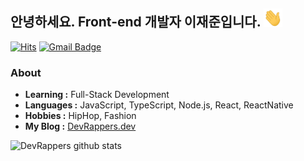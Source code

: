 ## 안녕하세요. Front-end 개발자 이재준입니다. <img src="https://raw.githubusercontent.com/ABSphreak/ABSphreak/master/gifs/Hi.gif" width="30px">

[![Hits](https://hits.seeyoufarm.com/api/count/incr/badge.svg?url=https%3A%2F%2Fgithub.com%2FDevRappers)](https://hits.seeyoufarm.com)
[![Gmail Badge](https://img.shields.io/badge/-devrappers@gmail.com-c14438?style=flat-square&logo=Gmail&logoColor=white&link=mailto:devrappers@gmail.com)](mailto:devrappers@gmail.com)

### About

-  **Learning :** Full-Stack Development
-  **Languages :** JavaScript, TypeScript, Node.js, React, ReactNative
-  **Hobbies :** HipHop, Fashion 
-  **My Blog :** [DevRappers.dev](<https://devrappers.dev/>)

![DevRappers github stats](https://github-readme-stats.vercel.app/api?username=DevRappers&show_icons=true)

<!--
**DevRappers/DevRappers** is a ✨ _special_ ✨ repository because its `README.md` (this file) appears on your GitHub profile.

Here are some ideas to get you started:

- 🔭 I’m currently working on ...
- 🌱 I’m currently learning ...
- 👯 I’m looking to collaborate on ...
- 🤔 I’m looking for help with ...
- 💬 Ask me about ...
- 📫 How to reach me: ...
- 😄 Pronouns: ...
- ⚡ Fun fact: ...
-->
